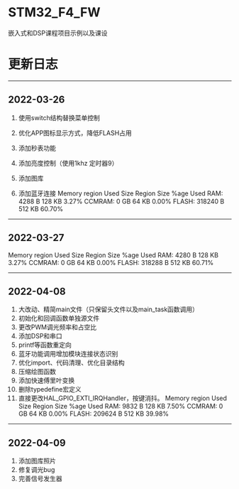 # STM32_F4_FW
嵌入式和DSP课程项目示例以及课设

# 更新日志

---

## 2022-03-26

1. 使用switch结构替换菜单控制

2. 优化APP图标显示方式，降低FLASH占用

3. 添加秒表功能

4. 添加亮度控制（使用1khz 定时器9）

5. 添加图库

6. 添加蓝牙连接
   Memory region         Used Size  Region Size  %age Used
   RAM:        4288 B       128 KB      3.27%
   CCMRAM:          0 GB        64 KB      0.00%
   FLASH:      318240 B       512 KB     60.70%

---

## 2022-03-27

   Memory region         Used Size  Region Size  %age Used
   RAM:        4280 B       128 KB      3.27%
   CCMRAM:          0 GB        64 KB      0.00%
   FLASH:      318288 B       512 KB     60.71%

---

## 2022-04-08

1. 大改动、精简main文件（只保留头文件以及main_task函数调用）
2. 初始化和回调函数单独源文件
3. 更改PWM调光频率和占空比
4. 添加DSP和串口
5. printf等函数重定向
6. 蓝牙功能调用增加模块连接状态识别
7. 优化import、代码清理、优化目录结构
8. 压缩绘图函数
9. 添加快速傅里叶变换
10. 删除typedefine宏定义
11. 直接更改HAL_GPIO_EXTI_IRQHandler，按键消抖。
    Memory region         Used Size  Region Size  %age Used
    RAM:        9832 B       128 KB      7.50%
    CCMRAM:          0 GB        64 KB      0.00%
    FLASH:      209624 B       512 KB     39.98%

---

## 2022-04-09

1. 添加图库照片
2. 修复调光bug
3. 完善信号发生器
